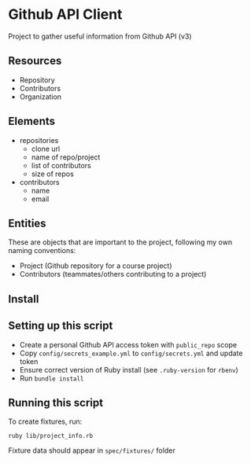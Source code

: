 # Github API Client

Project to gather useful information from Github API (v3)

## Resources

- Repository
- Contributors
- Organization

## Elements

- repositories
  - clone url
  - name of repo/project
  - list of contributors
  - size of repos
- contributors
  - name
  - email

## Entities

These are objects that are important to the project, following my own naming conventions:

- Project (Github repository for a course project)
- Contributors (teammates/others contributing to a project)

## Install

## Setting up this script

- Create a personal Github API access token with `public_repo` scope
- Copy `config/secrets_example.yml` to `config/secrets.yml` and update token
- Ensure correct version of Ruby install (see `.ruby-version` for `rbenv`)
- Run `bundle install`

## Running this script

To create fixtures, run:

```shell
ruby lib/project_info.rb
```

Fixture data should appear in `spec/fixtures/` folder
